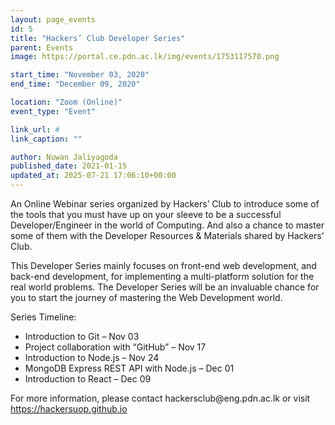 ```yaml
---
layout: page_events
id: 5
title: "Hackers’ Club Developer Series"
parent: Events
image: https://portal.ce.pdn.ac.lk/img/events/1753117570.png

start_time: "November 03, 2020"
end_time: "December 09, 2020"

location: "Zoom (Online)"
event_type: "Event"

link_url: #
link_caption: ""

author: Nuwan Jaliyagoda
published_date: 2021-01-15
updated_at: 2025-07-21 17:06:10+00:00
---
```


<p>An Online Webinar series organized by Hackers’ Club to introduce some of the tools that you must have up on your sleeve to be a successful Developer/Engineer in the world of Computing. And also a chance to master some of them with the Developer Resources &amp; Materials shared by Hackers’ Club.</p><p>This Developer Series mainly focuses on front-end web development, and back-end development, for implementing a multi-platform solution for the real world problems. The Developer Series will be an invaluable chance for you to start the journey of mastering the Web Development world.</p><p>Series Timeline:</p><ul><li>Introduction to Git – Nov 03</li><li>Project collaboration with “GitHub” – Nov 17</li><li>Introduction to Node.js – Nov 24</li><li>MongoDB Express REST API with Node.js – Dec 01</li><li>Introduction to React – Dec 09</li></ul><p>For more information, please contact hackersclub@eng.pdn.ac.lk or visit <a href="https://hackersuop.github.io/">https://hackersuop.github.io</a></p>

<!-- Automated Update by GitHub Actions -->
